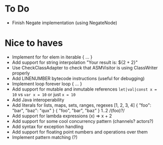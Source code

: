 
To Do
=====

 * Finish Negate implementation (using NegateNode)

Nice to haves
=============

 * Implement for
    for elem in iterable {
      ...
    }
 * Add support for string interpolation
    "Your result is: ${2 + 2}"
 * Use CheckClassAdapter to check that ASMVisitor is using ClassWriter properly
 * Add LINENUMBER bytecode instructions (useful for debugging)
 * Implement loop forever
    loop {
      ...
    }
 * Add support for mutable and inmutable references
    `let|val|const x = 10` vs `var x = 10` or just `x = 10`
 * Add Java interoperability
 * Add literals for lists, maps, sets, ranges, regexes
      [1, 2, 3, 4]
      { "foo": "bar", "baz": "qux" }
      { "foo", "bar", "baz" }
      1..2
      /(foo)?/
 * Add support for lambda expressions
      (x) => x + 2
 * Add support for some cool concurrency pattern (channels? actors?)
 * Add syntax for exception handling
 * Add support for floating point numbers and operations over them
 * Implement pattern matching (?)
